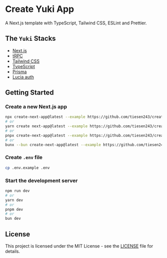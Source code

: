 # Create Yuki App

A Next.js template with TypeScript, Tailwind CSS, ESLint and Prettier.

## The `Yuki` Stacks

- [Next.js](https://nextjs.org)
- [tRPC](https://trpc.io)
- [Tailwind CSS](https://tailwindcss.com)
- [TypeScript](https://typescriptlang.org)
- [Prisma](https://prisma.io)
- [Lucia auth](https://lucia-auth.com)

## Getting Started

### Create a new Next.js app

```bash
npx create-next-app@latest --example https://github.com/tiesen243/create-yuki-app
# or
yarn create next-app@latest --example https://github.com/tiesen243/create-yuki-app
# or
pnpx create-next-app@latest --example https://github.com/tiesen243/create-yuki-app
# or
bunx --bun create-next-app@latest --example https://github.com/tiesen243/create-yuki-app
```

### Create `.env` file

```bash
cp .env.example .env
```

### Start the development server

```bash
npm run dev
# or
yarn dev
# or
pnpm dev
# or
bun dev
```

## License

This project is licensed under the MIT License - see the [LICENSE](LICENSE) file for details.
